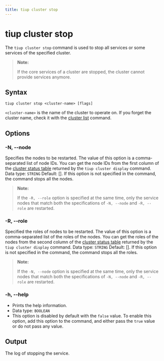 ```yaml
---
title: tiup cluster stop
---
```


# tiup cluster stop

The `tiup cluster stop` command is used to stop all services or some services of the specified cluster.

> **Note:**
> 
> If the core services of a cluster are stopped, the cluster cannot provide services anymore.

## Syntax

```shell
tiup cluster stop <cluster-name> [flags]
```

`<cluster-name>` is the name of the cluster to operate on. If you forget the cluster name, check it with the [cluster list](/tiup/tiup-component-cluster-list.md) command.

## Options

### -N, --node

Specifies the nodes to be restarted. The value of this option is a comma-separated list of node IDs. You can get the node IDs from the first column of the [cluster status table](/tiup/tiup-component-cluster-display.md) returned by the `tiup cluster display` command.
Data type: `STRING`
Default: []. If this option is not specified in the command, the command stops all the nodes.

> **Note:**
> 
> If the `-R, --role` option is specified at the same time, only the service nodes that match both the specifications of `-N, --node` and `-R, --role` are restarted.

### -R, --role

Specified the roles of nodes to be restarted. The value of this option is a comma-separated list of the roles of the nodes. You can get the roles of the nodes from the second column of the [cluster status table](/tiup/tiup-component-cluster-display.md) returned by the `tiup cluster display` command.
Data type: `STRING`
Default: []. If this option is not specified in the command, the command stops all the roles.

> **Note:**
> 
> If the `-N, --node` option is specified at the same time, only the service nodes that match both the specifications of `-N, --node` and `-R, --role` are restarted.

### -h, --help

- Prints the help information.
- Data type: `BOOLEAN`
- This option is disabled by default with the `false` value. To enable this option, add this option to the command, and either pass the `true` value or do not pass any value.

## Output

The log of stopping the service.
